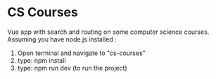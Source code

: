 # CS Courses
Vue app with search and routing on some computer science courses.
Assuming you have node.js installed :
1. Open terminal and navigate to "cs-courses"
2. type: npm install
3. type: npm run dev (to run the project)
